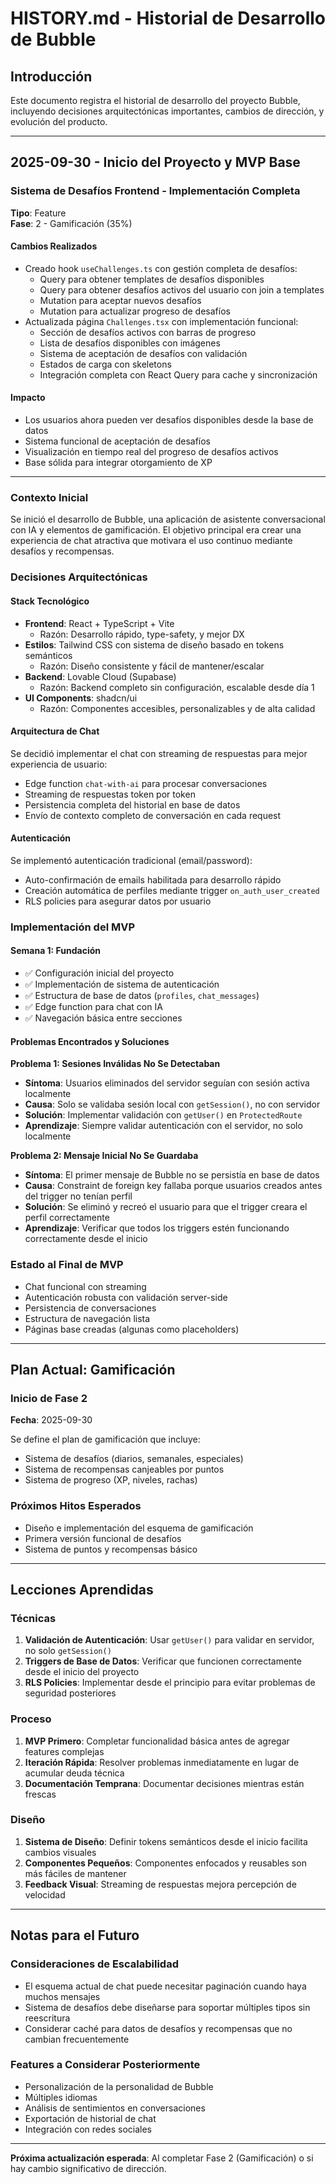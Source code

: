 # HISTORY.md - Historial de Desarrollo de Bubble

## Introducción
Este documento registra el historial de desarrollo del proyecto Bubble, incluyendo decisiones arquitectónicas importantes, cambios de dirección, y evolución del producto.

---

## 2025-09-30 - Inicio del Proyecto y MVP Base

### Sistema de Desafíos Frontend - Implementación Completa
**Tipo**: Feature  
**Fase**: 2 - Gamificación (35%)

#### Cambios Realizados
- Creado hook `useChallenges.ts` con gestión completa de desafíos:
  - Query para obtener templates de desafíos disponibles
  - Query para obtener desafíos activos del usuario con join a templates
  - Mutation para aceptar nuevos desafíos
  - Mutation para actualizar progreso de desafíos
- Actualizada página `Challenges.tsx` con implementación funcional:
  - Sección de desafíos activos con barras de progreso
  - Lista de desafíos disponibles con imágenes
  - Sistema de aceptación de desafíos con validación
  - Estados de carga con skeletons
  - Integración completa con React Query para cache y sincronización

#### Impacto
- Los usuarios ahora pueden ver desafíos disponibles desde la base de datos
- Sistema funcional de aceptación de desafíos
- Visualización en tiempo real del progreso de desafíos activos
- Base sólida para integrar otorgamiento de XP

---

### Contexto Inicial
Se inició el desarrollo de Bubble, una aplicación de asistente conversacional con IA y elementos de gamificación. El objetivo principal era crear una experiencia de chat atractiva que motivara el uso continuo mediante desafíos y recompensas.

### Decisiones Arquitectónicas

#### Stack Tecnológico
- **Frontend**: React + TypeScript + Vite
  - Razón: Desarrollo rápido, type-safety, y mejor DX
- **Estilos**: Tailwind CSS con sistema de diseño basado en tokens semánticos
  - Razón: Diseño consistente y fácil de mantener/escalar
- **Backend**: Lovable Cloud (Supabase)
  - Razón: Backend completo sin configuración, escalable desde día 1
- **UI Components**: shadcn/ui
  - Razón: Componentes accesibles, personalizables y de alta calidad

#### Arquitectura de Chat
Se decidió implementar el chat con streaming de respuestas para mejor experiencia de usuario:
- Edge function `chat-with-ai` para procesar conversaciones
- Streaming de respuestas token por token
- Persistencia completa del historial en base de datos
- Envío de contexto completo de conversación en cada request

#### Autenticación
Se implementó autenticación tradicional (email/password):
- Auto-confirmación de emails habilitada para desarrollo rápido
- Creación automática de perfiles mediante trigger `on_auth_user_created`
- RLS policies para asegurar datos por usuario

### Implementación del MVP

#### Semana 1: Fundación
- ✅ Configuración inicial del proyecto
- ✅ Implementación de sistema de autenticación
- ✅ Estructura de base de datos (`profiles`, `chat_messages`)
- ✅ Edge function para chat con IA
- ✅ Navegación básica entre secciones

#### Problemas Encontrados y Soluciones

**Problema 1: Sesiones Inválidas No Se Detectaban**
- **Síntoma**: Usuarios eliminados del servidor seguían con sesión activa localmente
- **Causa**: Solo se validaba sesión local con `getSession()`, no con servidor
- **Solución**: Implementar validación con `getUser()` en `ProtectedRoute`
- **Aprendizaje**: Siempre validar autenticación con el servidor, no solo localmente

**Problema 2: Mensaje Inicial No Se Guardaba**
- **Síntoma**: El primer mensaje de Bubble no se persistía en base de datos
- **Causa**: Constraint de foreign key fallaba porque usuarios creados antes del trigger no tenían perfil
- **Solución**: Se eliminó y recreó el usuario para que el trigger creara el perfil correctamente
- **Aprendizaje**: Verificar que todos los triggers estén funcionando correctamente desde el inicio

### Estado al Final de MVP
- Chat funcional con streaming
- Autenticación robusta con validación server-side
- Persistencia de conversaciones
- Estructura de navegación lista
- Páginas base creadas (algunas como placeholders)

---

## Plan Actual: Gamificación

### Inicio de Fase 2
**Fecha**: 2025-09-30

Se define el plan de gamificación que incluye:
- Sistema de desafíos (diarios, semanales, especiales)
- Sistema de recompensas canjeables por puntos
- Sistema de progreso (XP, niveles, rachas)

### Próximos Hitos Esperados
- Diseño e implementación del esquema de gamificación
- Primera versión funcional de desafíos
- Sistema de puntos y recompensas básico

---

## Lecciones Aprendidas

### Técnicas
1. **Validación de Autenticación**: Usar `getUser()` para validar en servidor, no solo `getSession()`
2. **Triggers de Base de Datos**: Verificar que funcionen correctamente desde el inicio del proyecto
3. **RLS Policies**: Implementar desde el principio para evitar problemas de seguridad posteriores

### Proceso
1. **MVP Primero**: Completar funcionalidad básica antes de agregar features complejas
2. **Iteración Rápida**: Resolver problemas inmediatamente en lugar de acumular deuda técnica
3. **Documentación Temprana**: Documentar decisiones mientras están frescas

### Diseño
1. **Sistema de Diseño**: Definir tokens semánticos desde el inicio facilita cambios visuales
2. **Componentes Pequeños**: Componentes enfocados y reusables son más fáciles de mantener
3. **Feedback Visual**: Streaming de respuestas mejora percepción de velocidad

---

## Notas para el Futuro

### Consideraciones de Escalabilidad
- El esquema actual de chat puede necesitar paginación cuando haya muchos mensajes
- Sistema de desafíos debe diseñarse para soportar múltiples tipos sin reescritura
- Considerar caché para datos de desafíos y recompensas que no cambian frecuentemente

### Features a Considerar Posteriormente
- Personalización de la personalidad de Bubble
- Múltiples idiomas
- Análisis de sentimientos en conversaciones
- Exportación de historial de chat
- Integración con redes sociales

---

**Próxima actualización esperada**: Al completar Fase 2 (Gamificación) o si hay cambio significativo de dirección.
